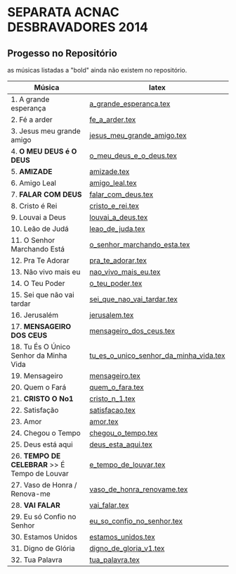 SEPARATA ACNAC DESBRAVADORES 2014
=================================

Progesso no Repositório
-----------------------

as músicas listadas a "bold" ainda não existem no repositório.

| Música                             	| latex                                                                     |
| ---------------------------        	| -------------                                                             |
| 1. A grande esperança              	| [a_grande_esperanca.tex](../../songs/pt/a_grande_esperanca.tex)           |
| 2. Fé a arder 					 	| [fe_a_arder.tex](../../songs/pt/fe_a_arder.tex)             				|
| 3. Jesus meu grande amigo 		 	| [jesus_meu_grande_amigo.tex](../../songs/pt/fe_a_arder.tex)             	|
| 4. **O MEU DEUS é O DEUS**			| [o_meu_deus_e_o_deus.tex](../../songs/pt/o_meu_deus_e_o_deus.tex)         |
| 5. **AMIZADE** 					 	| [amizade.tex](../../songs/pt/amizade.tex)             					|
| 6. Amigo Leal 					 	| [amigo_leal.tex](../../songs/pt/amigo_leal.tex)             				|	
| 7. **FALAR COM DEUS** 				| [falar_com_deus.tex](../../songs/pt/falar_com_deus.tex)             		|
| 8. Cristo é Rei					 	| [cristo_e_rei.tex](../../songs/pt/cristo_e_rei.tex)             			|
| 9. Louvai a Deus 					 	| [louvai_a_deus.tex](../../songs/pt/louvai_a_deus.tex)             		|
| 10. Leão de Judá 					 	| [leao_de_juda.tex](../../songs/pt/leao_de_juda.tex)             			|
| 11. O Senhor Marchando Está 			| [o_senhor_marchando_esta.tex](../../songs/pt/o_senhor_marchando_esta.tex)	|
| 12. Pra Te Adorar 					| [pra_te_adorar.tex](../../songs/pt/pra_te_adorar.tex)             		|
| 13. Não vivo mais eu 					| [nao_vivo_mais_eu.tex](../../songs/pt/nao_vivo_mais_eu.tex)             	|
| 14. O Teu Poder 					 	| [o_teu_poder.tex](../../songs/pt/o_teu_poder.tex)             			|
| 15. Sei que não vai tardar			| [sei_que_nao_vai_tardar.tex](../../songs/pt/sei_que_nao_vai_tardar.tex)  	|
| 16. Jerusalém 					 	| [jerusalem.tex](../../songs/pt/jerusalem.tex)             				|
| 17. **MENSAGEIRO DOS CEUS**			| [mensageiro_dos_ceus.tex](../../songs/pt/mensageiro_dos_ceus.tex)         |
| 18. Tu És O Único Senhor da Minha Vida| [tu_es_o_unico_senhor_da_minha_vida.tex](../../songs/pt/tu_es_o_unico_senhor_da_minha_vida.tex) |
| 19. Mensageiro 					 	| [mensageiro.tex](../../songs/pt/mensageiro.tex)             				|
| 20. Quem o Fará 					 	| [quem_o_fara.tex](../../songs/pt/quem_o_fara.tex)             			|
| 21. **CRISTO O No1** 					| [cristo_n_1.tex](../../songs/pt/cristo_n_1.tex)             				|
| 22. Satisfação 					 	| [satisfacao.tex](../../songs/pt/satisfacao.tex)             				|
| 23. Amor					 			| [amor.tex](../../songs/pt/amor.tex)             							|
| 24. Chegou o Tempo 					| [chegou_o_tempo.tex](../../songs/pt/chegou_o_tempo.tex)             		|
| 25. Deus está aqui 					| [deus_esta_aqui.tex](../../songs/pt/deus_esta_aqui.tex)             		|
| 26. **TEMPO DE CELEBRAR** >> É Tempo de Louvar | [e_tempo_de_louvar.tex](../../songs/pt/e_tempo_de_louvar.tex) 	|
| 27. Vaso de Honra / Renova-me 		| [vaso_de_honra_renovame.tex](../../songs/pt/vaso_de_honra_renovame.tex)   |
| 28. **VAI FALAR**					 	| [vai_falar.tex](../../songs/pt/vai_falar.tex)             				|
| 29. Eu só Confio no Senhor 			| [eu_so_confio_no_senhor.tex](../../songs/pt/eu_so_confio_no_senhor.tex)   |
| 30. Estamos Unidos 					| [estamos_unidos.tex](../../songs/pt/estamos_unidos.tex)             		|
| 31. Digno de Glória 					| [digno_de_gloria_v1.tex](../../songs/pt/digno_de_gloria_v1.tex)           |
| 32. Tua Palavra 					 	| [tua_palavra.tex](../../songs/pt/tua_palavra.tex)             			|


